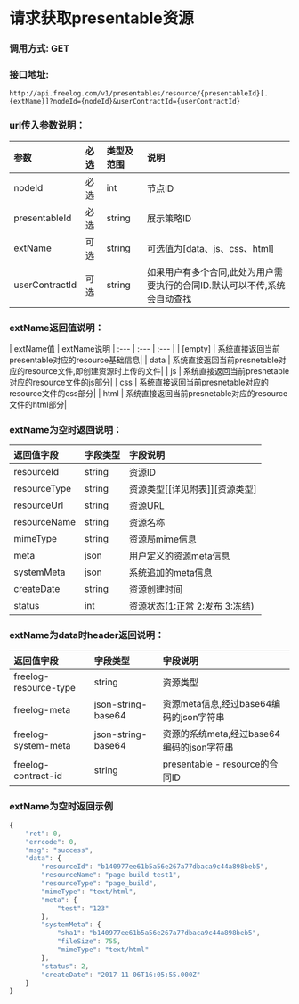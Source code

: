 # 请求获取presentable资源


### 调用方式: GET



### 接口地址:

```
http://api.freelog.com/v1/presentables/resource/{presentableId}[.{extName}]?nodeId={nodeId}&userContractId={userContractId}

```

### url传入参数说明：

| 参数 | 必选 | 类型及范围 | 说明 |
| :--- | :--- | :--- | :--- |
|nodeId|必选|int|节点ID|
|presentableId|必选|string|展示策略ID|
|extName|可选|string|可选值为[data、js、css、html]|
|userContractId|可选|string|如果用户有多个合同,此处为用户需要执行的合同ID.默认可以不传,系统会自动查找|

### extName返回值说明：
| extName值 | extName说明
| :--- | :--- | :--- |
| [empty] | 系统直接返回当前presentable对应的resource基础信息|
| data  | 系统直接返回当前presnetable对应的resource文件,即创建资源时上传的文件|
| js  | 系统直接返回当前presnetable对应的resource文件的js部分|
| css  | 系统直接返回当前presnetable对应的resource文件的css部分|
| html  | 系统直接返回当前presnetable对应的resource文件的html部分|


### extName为空时返回说明：

| 返回值字段 | 字段类型 | 字段说明 |
| :--- | :--- | :--- |
| resourceId | string | 资源ID|
| resourceType | string | 资源类型[[详见附表]][资源类型]|
| resourceUrl | string | 资源URL |
| resourceName | string | 资源名称 |
| mimeType	| string| 资源局mime信息|
| meta	| json| 用户定义的资源meta信息|
| systemMeta| json| 系统追加的meta信息|
| createDate| string| 资源创建时间|
| status| int| 资源状态(1:正常 2:发布 3:冻结)|

### extName为data时header返回说明：

| 返回值字段 | 字段类型 | 字段说明 |
| :--- | :--- | :--- |
| freelog-resource-type | string | 资源类型|
| freelog-meta | json-string-base64 | 资源meta信息,经过base64编码的json字符串|
| freelog-system-meta | json-string-base64 | 资源的系统meta,经过base64编码的json字符串 |
| freelog-contract-id | string | presentable - resource的合同ID |


###  extName为空时返回示例
```js
{
    "ret": 0,
    "errcode": 0,
    "msg": "success",
    "data": {
        "resourceId": "b140977ee61b5a56e267a77dbaca9c44a898beb5",
        "resourceName": "page build test1",
        "resourceType": "page_build",
        "mimeType": "text/html",
        "meta": {
            "test": "123"
        },
        "systemMeta": {
            "sha1": "b140977ee61b5a56e267a77dbaca9c44a898beb5",
            "fileSize": 755,
            "mimeType": "text/html"
        },
        "status": 2,
        "createDate": "2017-11-06T16:05:55.000Z"
    }
}
```